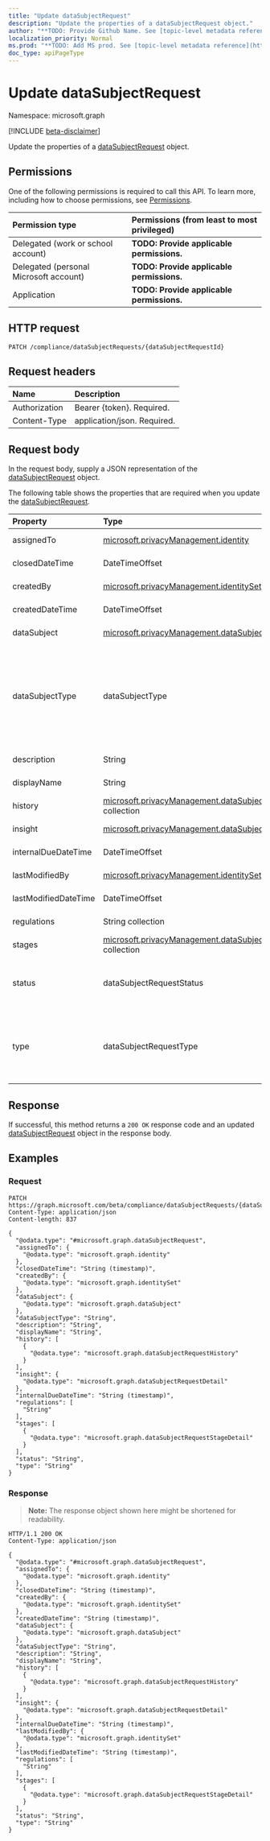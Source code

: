 ```yaml
---
title: "Update dataSubjectRequest"
description: "Update the properties of a dataSubjectRequest object."
author: "**TODO: Provide Github Name. See [topic-level metadata reference](https://msgo.azurewebsites.net/add/document/guidelines/metadata.html#topic-level-metadata)**"
localization_priority: Normal
ms.prod: "**TODO: Add MS prod. See [topic-level metadata reference](https://msgo.azurewebsites.net/add/document/guidelines/metadata.html#topic-level-metadata)**"
doc_type: apiPageType
---
```


# Update dataSubjectRequest
Namespace: microsoft.graph

[!INCLUDE [beta-disclaimer](../../includes/beta-disclaimer.md)]

Update the properties of a [dataSubjectRequest](../resources/datasubjectrequest.md) object.

## Permissions
One of the following permissions is required to call this API. To learn more, including how to choose permissions, see [Permissions](/graph/permissions-reference).

|Permission type|Permissions (from least to most privileged)|
|:---|:---|
|Delegated (work or school account)|**TODO: Provide applicable permissions.**|
|Delegated (personal Microsoft account)|**TODO: Provide applicable permissions.**|
|Application|**TODO: Provide applicable permissions.**|

## HTTP request

<!-- {
  "blockType": "ignored"
}
-->
``` http
PATCH /compliance/dataSubjectRequests/{dataSubjectRequestId}
```

## Request headers
|Name|Description|
|:---|:---|
|Authorization|Bearer {token}. Required.|
|Content-Type|application/json. Required.|

## Request body
In the request body, supply a JSON representation of the [dataSubjectRequest](../resources/datasubjectrequest.md) object.

The following table shows the properties that are required when you update the [dataSubjectRequest](../resources/datasubjectrequest.md).

|Property|Type|Description|
|:---|:---|:---|
|assignedTo|[microsoft.privacyManagement.identity](../resources/identity.md)|**TODO: Add Description**|
|closedDateTime|DateTimeOffset|**TODO: Add Description**|
|createdBy|[microsoft.privacyManagement.identitySet](../resources/identityset.md)|**TODO: Add Description**|
|createdDateTime|DateTimeOffset|**TODO: Add Description**|
|dataSubject|[microsoft.privacyManagement.dataSubject](../resources/datasubject.md)|**TODO: Add Description**|
|dataSubjectType|dataSubjectType|**TODO: Add Description**. Possible values are: `customer`, `currentEmployee`, `formerEmployee`, `prospectiveEmployee`, `student`, `teacher`, `faculty`, `other`, `unknownFutureValue`.|
|description|String|**TODO: Add Description**|
|displayName|String|**TODO: Add Description**|
|history|[microsoft.privacyManagement.dataSubjectRequestHistory](../resources/datasubjectrequesthistory.md) collection|**TODO: Add Description**|
|insight|[microsoft.privacyManagement.dataSubjectRequestDetail](../resources/datasubjectrequestdetail.md)|**TODO: Add Description**|
|internalDueDateTime|DateTimeOffset|**TODO: Add Description**|
|lastModifiedBy|[microsoft.privacyManagement.identitySet](../resources/identityset.md)|**TODO: Add Description**|
|lastModifiedDateTime|DateTimeOffset|**TODO: Add Description**|
|regulations|String collection|**TODO: Add Description**|
|stages|[microsoft.privacyManagement.dataSubjectRequestStageDetail](../resources/datasubjectrequeststagedetail.md) collection|**TODO: Add Description**|
|status|dataSubjectRequestStatus|**TODO: Add Description**. Possible values are: `active`, `closed`, `unknownFutureValue`.|
|type|dataSubjectRequestType|**TODO: Add Description**. Possible values are: `export`, `delete`, `access`, `tagForAction`, `unknownFutureValue`.|



## Response

If successful, this method returns a `200 OK` response code and an updated [dataSubjectRequest](../resources/datasubjectrequest.md) object in the response body.

## Examples

### Request
<!-- {
  "blockType": "request",
  "name": "update_datasubjectrequest"
}
-->
``` http
PATCH https://graph.microsoft.com/beta/compliance/dataSubjectRequests/{dataSubjectRequestId}
Content-Type: application/json
Content-length: 837

{
  "@odata.type": "#microsoft.graph.dataSubjectRequest",
  "assignedTo": {
    "@odata.type": "microsoft.graph.identity"
  },
  "closedDateTime": "String (timestamp)",
  "createdBy": {
    "@odata.type": "microsoft.graph.identitySet"
  },
  "dataSubject": {
    "@odata.type": "microsoft.graph.dataSubject"
  },
  "dataSubjectType": "String",
  "description": "String",
  "displayName": "String",
  "history": [
    {
      "@odata.type": "microsoft.graph.dataSubjectRequestHistory"
    }
  ],
  "insight": {
    "@odata.type": "microsoft.graph.dataSubjectRequestDetail"
  },
  "internalDueDateTime": "String (timestamp)",
  "regulations": [
    "String"
  ],
  "stages": [
    {
      "@odata.type": "microsoft.graph.dataSubjectRequestStageDetail"
    }
  ],
  "status": "String",
  "type": "String"
}
```


### Response
>**Note:** The response object shown here might be shortened for readability.
<!-- {
  "blockType": "response",
  "truncated": true
}
-->
``` http
HTTP/1.1 200 OK
Content-Type: application/json

{
  "@odata.type": "#microsoft.graph.dataSubjectRequest",
  "assignedTo": {
    "@odata.type": "microsoft.graph.identity"
  },
  "closedDateTime": "String (timestamp)",
  "createdBy": {
    "@odata.type": "microsoft.graph.identitySet"
  },
  "createdDateTime": "String (timestamp)",
  "dataSubject": {
    "@odata.type": "microsoft.graph.dataSubject"
  },
  "dataSubjectType": "String",
  "description": "String",
  "displayName": "String",
  "history": [
    {
      "@odata.type": "microsoft.graph.dataSubjectRequestHistory"
    }
  ],
  "insight": {
    "@odata.type": "microsoft.graph.dataSubjectRequestDetail"
  },
  "internalDueDateTime": "String (timestamp)",
  "lastModifiedBy": {
    "@odata.type": "microsoft.graph.identitySet"
  },
  "lastModifiedDateTime": "String (timestamp)",
  "regulations": [
    "String"
  ],
  "stages": [
    {
      "@odata.type": "microsoft.graph.dataSubjectRequestStageDetail"
    }
  ],
  "status": "String",
  "type": "String"
}
```

